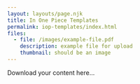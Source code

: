 ```yaml
---
layout: layouts/page.njk
title: In One Piece Templates
permalink: iop-templates/index.html
files:
  - file: /images/example-file.pdf
    description: example file for upload
    thumbnail: should be an image
---
```

Download your content here...